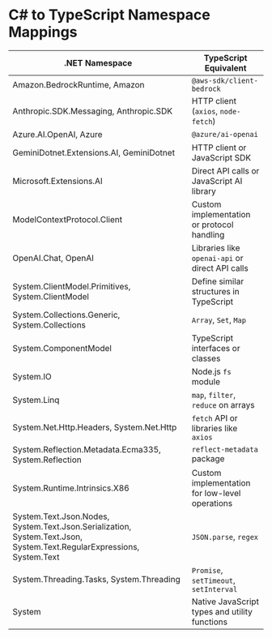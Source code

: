 # C# to TypeScript Namespace Mappings

| .NET Namespace                        | TypeScript Equivalent                               |
|--------------------------------------|--------------------------------------------------|
| Amazon.BedrockRuntime, Amazon        | `@aws-sdk/client-bedrock`                         |
| Anthropic.SDK.Messaging, Anthropic.SDK | HTTP client (`axios`, `node-fetch`)               |
| Azure.AI.OpenAI, Azure               | `@azure/ai-openai`                                |
| GeminiDotnet.Extensions.AI, GeminiDotnet | HTTP client or JavaScript SDK                   |
| Microsoft.Extensions.AI              | Direct API calls or JavaScript AI library         |
| ModelContextProtocol.Client          | Custom implementation or protocol handling        |
| OpenAI.Chat, OpenAI                  | Libraries like `openai-api` or direct API calls   |
| System.ClientModel.Primitives, System.ClientModel | Define similar structures in TypeScript |
| System.Collections.Generic, System.Collections | `Array`, `Set`, `Map`                       |
| System.ComponentModel                | TypeScript interfaces or classes                  |
| System.IO                            | Node.js `fs` module                                |
| System.Linq                          | `map`, `filter`, `reduce` on arrays               |
| System.Net.Http.Headers, System.Net.Http | `fetch` API or libraries like `axios`          |
| System.Reflection.Metadata.Ecma335, System.Reflection | `reflect-metadata` package             |
| System.Runtime.Intrinsics.X86        | Custom implementation for low-level operations   |
| System.Text.Json.Nodes, System.Text.Json.Serialization, System.Text.Json, System.Text.RegularExpressions, System.Text | `JSON.parse`, `regex` |
| System.Threading.Tasks, System.Threading | `Promise`, `setTimeout`, `setInterval`         |
| System                               | Native JavaScript types and utility functions     |
